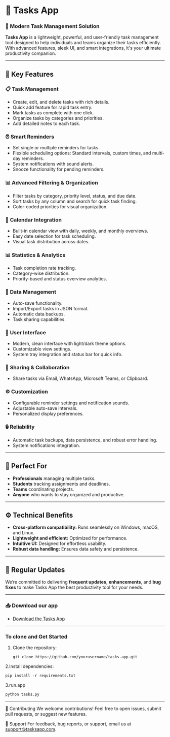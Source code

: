 # 📝 Tasks App

### 🚀 Modern Task Management Solution

**Tasks App** is a lightweight, powerful, and user-friendly task management tool designed to help individuals and teams organize their tasks efficiently. With advanced features, sleek UI, and smart integrations, it's your ultimate productivity companion.

---

## 🌟 **Key Features**

### 📋 **Task Management**
- Create, edit, and delete tasks with rich details.
- Quick add feature for rapid task entry.
- Mark tasks as complete with one click.
- Organize tasks by categories and priorities.
- Add detailed notes to each task.

### ⏰ **Smart Reminders**
- Set single or multiple reminders for tasks.
- Flexible scheduling options: Standard intervals, custom times, and multi-day reminders.
- System notifications with sound alerts.
- Snooze functionality for pending reminders.

### 📊 **Advanced Filtering & Organization**
- Filter tasks by category, priority level, status, and due date.
- Sort tasks by any column and search for quick task finding.
- Color-coded priorities for visual organization.

### 📅 **Calendar Integration**
- Built-in calendar view with daily, weekly, and monthly overviews.
- Easy date selection for task scheduling.
- Visual task distribution across dates.

### 📊 **Statistics & Analytics**
- Task completion rate tracking.
- Category-wise distribution.
- Priority-based and status overview analytics.

### 💾 **Data Management**
- Auto-save functionality.
- Import/Export tasks in JSON format.
- Automatic data backups.
- Task sharing capabilities.

### 🌟 **User Interface**
- Modern, clean interface with light/dark theme options.
- Customizable view settings.
- System tray integration and status bar for quick info.

### 📱 **Sharing & Collaboration**
- Share tasks via Email, WhatsApp, Microsoft Teams, or Clipboard.

### ⚙️ **Customization**
- Configurable reminder settings and notification sounds.
- Adjustable auto-save intervals.
- Personalized display preferences.

### 🔒 **Reliability**
- Automatic task backups, data persistence, and robust error handling.
- System notifications integration.

---

## 🎯 **Perfect For**
- **Professionals** managing multiple tasks.
- **Students** tracking assignments and deadlines.
- **Teams** coordinating projects.
- **Anyone** who wants to stay organized and productive.

---

## ⚙️ **Technical Benefits**
- **Cross-platform compatibility:** Runs seamlessly on Windows, macOS, and Linux.
- **Lightweight and efficient:** Optimized for performance.
- **Intuitive UI:** Designed for effortless usability.
- **Robust data handling:** Ensures data safety and persistence.

---

## 🔄 **Regular Updates**
We’re committed to delivering **frequent updates**, **enhancements**, and **bug fixes** to make Tasks App the best productivity tool for your needs.

---
### 📥 **Download our app**
- [Download the Tasks App](https://ragu-123.github.io/tasks/)

---
### **To clone and Get Started**
1. Clone the repository:
   ```
   git clone https://github.com/yourusername/tasks-app.git
   ```
2.Install dependencies:
```
pip install -r requirements.txt
```
3.run.app

```
python tasks.py
```
---
🤝 Contributing
We welcome contributions! Feel free to open issues, submit pull requests, or suggest new features.

📧 Support
For feedback, bug reports, or support, email us at support@tasksapp.com.

